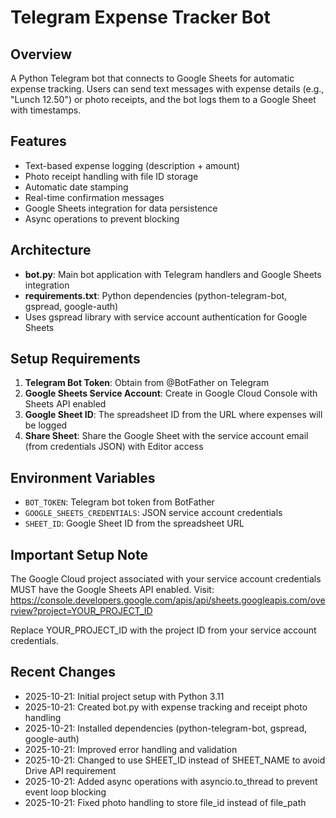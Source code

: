 # Telegram Expense Tracker Bot

## Overview
A Python Telegram bot that connects to Google Sheets for automatic expense tracking. Users can send text messages with expense details (e.g., "Lunch 12.50") or photo receipts, and the bot logs them to a Google Sheet with timestamps.

## Features
- Text-based expense logging (description + amount)
- Photo receipt handling with file ID storage
- Automatic date stamping
- Real-time confirmation messages
- Google Sheets integration for data persistence
- Async operations to prevent blocking

## Architecture
- **bot.py**: Main bot application with Telegram handlers and Google Sheets integration
- **requirements.txt**: Python dependencies (python-telegram-bot, gspread, google-auth)
- Uses gspread library with service account authentication for Google Sheets

## Setup Requirements
1. **Telegram Bot Token**: Obtain from @BotFather on Telegram
2. **Google Sheets Service Account**: Create in Google Cloud Console with Sheets API enabled
3. **Google Sheet ID**: The spreadsheet ID from the URL where expenses will be logged
4. **Share Sheet**: Share the Google Sheet with the service account email (from credentials JSON) with Editor access

## Environment Variables
- `BOT_TOKEN`: Telegram bot token from BotFather
- `GOOGLE_SHEETS_CREDENTIALS`: JSON service account credentials
- `SHEET_ID`: Google Sheet ID from the spreadsheet URL

## Important Setup Note
The Google Cloud project associated with your service account credentials MUST have the Google Sheets API enabled. Visit:
https://console.developers.google.com/apis/api/sheets.googleapis.com/overview?project=YOUR_PROJECT_ID

Replace YOUR_PROJECT_ID with the project ID from your service account credentials.

## Recent Changes
- 2025-10-21: Initial project setup with Python 3.11
- 2025-10-21: Created bot.py with expense tracking and receipt photo handling
- 2025-10-21: Installed dependencies (python-telegram-bot, gspread, google-auth)
- 2025-10-21: Improved error handling and validation
- 2025-10-21: Changed to use SHEET_ID instead of SHEET_NAME to avoid Drive API requirement
- 2025-10-21: Added async operations with asyncio.to_thread to prevent event loop blocking
- 2025-10-21: Fixed photo handling to store file_id instead of file_path
